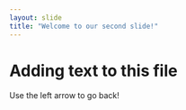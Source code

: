 ```yaml
---
layout: slide
title: "Welcome to our second slide!"
---
```

# Adding text to this file
Use the left arrow to go back!
